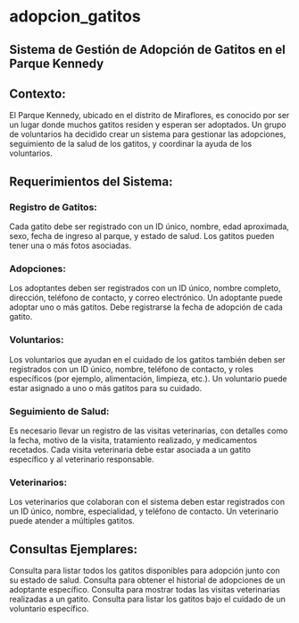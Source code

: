 # adopcion_gatitos
## Sistema de Gestión de Adopción de Gatitos en el Parque Kennedy

## Contexto:
El Parque Kennedy, ubicado en el distrito de Miraflores, es conocido por ser un lugar donde muchos gatitos residen y esperan ser adoptados. 
Un grupo de voluntarios ha decidido crear un sistema para gestionar las adopciones, seguimiento de la salud de los gatitos, y coordinar la ayuda de los voluntarios.

## Requerimientos del Sistema:

### Registro de Gatitos:
Cada gatito debe ser registrado con un ID único, nombre, edad aproximada, sexo, fecha de ingreso al parque, y estado de salud.
Los gatitos pueden tener una o más fotos asociadas.

### Adopciones:
Los adoptantes deben ser registrados con un ID único, nombre completo, dirección, teléfono de contacto, y correo electrónico.
Un adoptante puede adoptar uno o más gatitos.
Debe registrarse la fecha de adopción de cada gatito.

### Voluntarios:
Los voluntarios que ayudan en el cuidado de los gatitos también deben ser registrados con un ID único, nombre, teléfono de contacto, y roles específicos (por ejemplo, alimentación, limpieza, etc.).
Un voluntario puede estar asignado a uno o más gatitos para su cuidado.

### Seguimiento de Salud:
Es necesario llevar un registro de las visitas veterinarias, con detalles como la fecha, motivo de la visita, tratamiento realizado, y medicamentos recetados.
Cada visita veterinaria debe estar asociada a un gatito específico y al veterinario responsable.

### Veterinarios:
Los veterinarios que colaboran con el sistema deben estar registrados con un ID único, nombre, especialidad, y teléfono de contacto.
Un veterinario puede atender a múltiples gatitos.

## Consultas Ejemplares:
Consulta para listar todos los gatitos disponibles para adopción junto con su estado de salud.
Consulta para obtener el historial de adopciones de un adoptante específico.
Consulta para mostrar todas las visitas veterinarias realizadas a un gatito.
Consulta para listar los gatitos bajo el cuidado de un voluntario específico.
